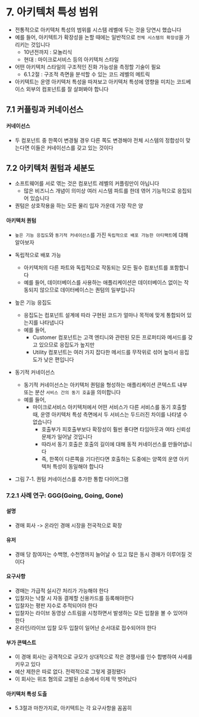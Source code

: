 # 7. 아키텍처 특성 범위

- 전통적으로 아키텍처 특성의 범위를 시스템 레벨에 두는 것을 당연시 했습니다
- 예를 들어, 아키텍트가 확장성을 논할 때에는 일반적으로 `전체 시스템의 확장성`을 가리키는 것입니다
  - 10년전까지 : 모놀리식
  - 현대 : 마이크로서비스 등의 아키텍처 스타일
- 어떤 아키텍처 스타일의 구조적인 진화 가능성을 측정할 기술이 필요
  - 6.1.2절 : 구조적 측면을 분석할 수 있는 코드 레벨의 메트릭
- 아키텍트는 운영 아키텍처 특성을 따져보고 아키텍처 특성에 영향을 미치는 코드베이스 외부의 컴포넌트를 잘 살펴봐야 합니다

## 7.1 커플링과 커네이선스

#### 커네이선스

- 두 컴포넌트 중 한쪽이 변경될 경우 다른 쪽도 변경해야 전체 시스템의 정합성이 맞는다면 이들은 커네이선스를 갖고 있는 것이다

## 7.2 아키텍처 퀀텀과 세분도

- 소프트웨어를 서로 엮는 것은 컴포넌트 레벨의 커플링만이 아닙니다
  - 많은 비즈니스 개념이 의미상 여러 시스템 파트를 한데 엮어 기능적으로 응집되어 있습니다
- 퀀텀은 상호작용을 하는 모든 물리 입자 가운데 가장 작은 양

#### 아키텍처 퀀텀

- `높은 기능 응집도`와 `동기적 커네이선스`를 가진 `독립적으로 배포 가능한 아티팩트`에 대해 알아보자

- 독립적으로 배포 가능

  - 아키텍처의 다른 파트와 독립적으로 작동되는 모든 필수 컴포넌트를 포함합니다
  - 예를 들어, 데이터베이스를 사용하는 애플리케이션은 데이터베이스 없이는 작동되지 않으므로 데이터베이스는 퀀텀의 일부입니다

- 높은 기능 응집도

  - 응집도는 컴포넌트 설계에 따라 구현된 코드가 얼마나 목적에 맞게 통합되어 있는지를 나타냅니다
  - 예를 들어,
    - Customer 컴포넌트는 고객 엔티니와 관련된 모든 프로퍼티와 메서드를 갖고 있으므로 응집도가 높지만
    - Utility 컴포넌트는 여러 가지 잡다한 메서드를 무작위로 섞어 높아서 응집도가 낮은 편입니다

- 동기적 커네이선스

  - 동기적 커네이선스는 아키텍처 퀀텀을 형성하는 애플리케이션 콘텍스트 내부 또는 분산 `서비스 간의 동기 호출`을 의미합니다
  - 예를 들어,
    - 마이크로서비스 아키텍처에서 어떤 서비스가 다른 서비스를 동기 호출할 때, 운영 아키텍처 특성 측면에서 두 서비스는 두드러진 차이를 나타낼 수 없습니다
      - 호출부가 피호출부보다 확장성이 훨씬 좋다면 타임아웃과 여타 신뢰성 문제가 일어날 것입니다
      - 따라서 동기 호출은 호출의 길이에 대해 동적 커네이선스를 만들어냅니다
      - 즉, 한쪽이 다른쪽을 기다린다면 호출하는 도중에는 양쪽의 운영 아키텍처 특성이 동일해야 합니다

- 그림 7-1. 퀀텀 커네이선스를 추가한 통합 다이어그램

### 7.2.1 사례 연구: GGG(Going, Going, Gone)

#### 설명

- 경매 회사 -> 온라인 경매 시장을 전국적으로 확장

#### 유저

- 경매 당 참여자는 수백명, 수천명까지 늘어날 수 있고 많은 동시 경매가 이루어질 것이다

#### 요구사항

- 경매는 가급적 실시간 처리가 가능해야 한다
- 입찰자는 낙찰 시 자동 결제할 신용카드를 등록해야한다
- 입찰자는 평판 지수로 추적되어야 한다
- 입찰자는 라이브 동영상 스트림을 시청하면서 발생하는 모든 입찰을 볼 수 있어야 한다
- 온라인/라이브 입찰 모두 입찰이 일어난 순서대로 접수되어야 한다

#### 부가 콘텍스트

- 이 경매 회사는 공격적으로 규모가 상대적으로 작은 경쟁사를 인수 합병하여 사세를 키우고 있다
- 예산 제한은 따로 없다. 전력적으로 그렇게 결정됐다
- 이 회사는 위조 혐의로 고발된 소송에서 이제 막 벗어났다

#### 아키텍처 특성 도출

- 5.3절과 마찬가지로, 아키텍트는 각 요구사항을 꼼꼼히
